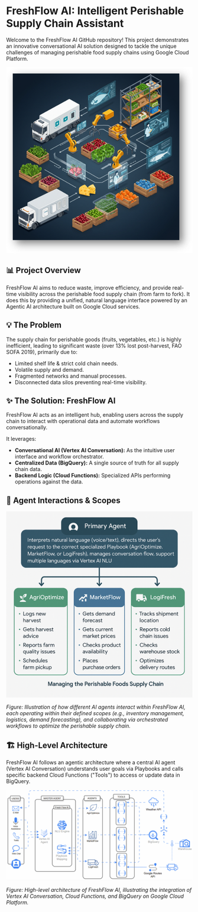 # FreshFlow AI: Intelligent Perishable Supply Chain Assistant

Welcome to the FreshFlow AI GitHub repository! This project demonstrates an innovative conversational AI solution designed to tackle the unique challenges of managing perishable food supply chains using Google Cloud Platform.

![FreshFlow AI Logo](./FreshFlowAI.png)

## 📊 Project Overview

FreshFlow AI aims to reduce waste, improve efficiency, and provide real-time visibility across the perishable food supply chain (from farm to fork). It does this by providing a unified, natural language interface powered by an Agentic AI architecture built on Google Cloud services.

## 💡 The Problem

The supply chain for perishable goods (fruits, vegetables, etc.) is highly inefficient, leading to significant waste (over 13% lost post-harvest, FAO SOFA 2019), primarily due to:
*   Limited shelf life & strict cold chain needs.
*   Volatile supply and demand.
*   Fragmented networks and manual processes.
*   Disconnected data silos preventing real-time visibility.

## ✨ The Solution: FreshFlow AI

FreshFlow AI acts as an intelligent hub, enabling users across the supply chain to interact with operational data and automate workflows conversationally.

It leverages:
*   **Conversational AI (Vertex AI Conversation):** As the intuitive user interface and workflow orchestrator.
*   **Centralized Data (BigQuery):** A single source of truth for all supply chain data.
*   **Backend Logic (Cloud Functions):** Specialized APIs performing operations against the data.


## 🤖 Agent Interactions & Scopes

![Agent Interaction Diagram](./FreshFlowAI-Agents.jpeg)

*Figure: Illustration of how different AI agents interact within FreshFlow AI, each operating within their defined scopes (e.g., inventory management, logistics, demand forecasting), and collaborating via orchestrated workflows to optimize the perishable supply chain.*

## 🏗️ High-Level Architecture

FreshFlow AI follows an agentic architecture where a central AI agent (Vertex AI Conversation) understands user goals via Playbooks and calls specific backend Cloud Functions ("Tools") to access or update data in BigQuery.


![FreshFlow AI Architecture](./FreshFlowAI.gif)

*Figure: High-level architecture of FreshFlow AI, illustrating the integration of Vertex AI Conversation, Cloud Functions, and BigQuery on Google Cloud Platform.*